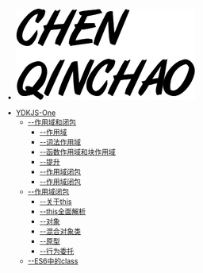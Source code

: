 - <a href="http://www.biuxbiu.design/#/" target="_blank"><img class="logo" src="img/logo.png" /></a>

<!-- <div class="sideBarTitle">Javascript-base</div> -->

* [YDKJS-One ](base/#YDKJS-One)
    * [--作用域和闭包 ](base/#作用域和闭包)
        * [--作用域](base/#作用域)
        * [--词法作用域](base/#词法作用域)
        * [--函数作用域和块作用域](base/#函数作用域和块作用域)
        * [--提升](base/#提升)
        * [--作用域闭包](base/#作用域闭包)
        * [--作用域闭包](base/#作用域闭包)
    * [--作用域闭包](base/#this和对象原型)
        * [--关于this](base/#关于this)
        * [--this全面解析](base/#this全面解析)
        * [--对象](base/#对象)
        * [--混合对象类](base/#混合对象类)
        * [--原型](base/#原型)
        * [--行为委托](base/#行为委托)
    * [--ES6中的class](base/#ES6中的class)